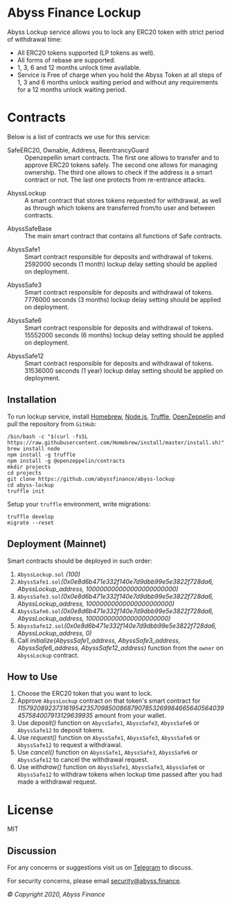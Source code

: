 Abyss Finance Lockup
=========

Abyss Lockup service allows you to lock any ERC20 token with strict period of withdrawal time:

  - All ERC20 tokens supported (LP tokens as well).
  - All forms of rebase are supported.
  - 1, 3, 6 and 12 months unlock time available.
  - Service is Free of charge when you hold the Abyss Token at all steps of 1, 3 and 6 months unlock waiting period and without any requirements for a 12 months unlock waiting period.

Contracts
=========

Below is a list of contracts we use for this service:

<dl>
  <dt>SafeERC20, Ownable, Address, ReentrancyGuard</dt>
  <dd>Openzepellin smart contracts. The first one allows to transfer and to approve ERC20 tokens safely. The second one allows for managing ownership. The third one allows to check if the address is a smart contract or not. The last one protects from re-entrance attacks.</dd>
</dl>

<dl>
  <dt>AbyssLockup</dt>
  <dd>A smart contract that stores tokens requested for withdrawal, as well as through which tokens are transferred from/to user and between contracts.</dd>
</dl>

<dl>
  <dt>AbyssSafeBase</dt>
  <dd>The main smart contract that contains all functions of Safe contracts.</dd>
</dl>

<dl>
  <dt>AbyssSafe1</dt>
  <dd>Smart contract responsible for deposits and withdrawal of tokens. 2592000 seconds (1 month) lockup delay setting should be applied on deployment.</dd>
</dl>

<dl>
  <dt>AbyssSafe3</dt>
  <dd>Smart contract responsible for deposits and withdrawal of tokens. 7776000 seconds (3 months) lockup delay setting should be applied on deployment.</dd>
</dl>

<dl>
  <dt>AbyssSafe6</dt>
  <dd>Smart contract responsible for deposits and withdrawal of tokens. 15552000 seconds (6 months) lockup delay setting should be applied on deployment.</dd>
</dl>

<dl>
  <dt>AbyssSafe12</dt>
  <dd>Smart contract responsible for deposits and withdrawal of tokens. 31536000 seconds (1 year) lockup delay setting should be applied on deployment.</dd>
</dl>

Installation
------------

To run lockup service, install [Homebrew](https://brew.sh), [Node.js](https://nodejs.org), [Truffle](https://www.trufflesuite.com), [OpenZeppelin](https://openzeppelin.com) and pull the repository from `GitHub`:

    /bin/bash -c "$(curl -fsSL https://raw.githubusercontent.com/Homebrew/install/master/install.sh)"
    brew install node
    npm install -g truffle
    npm install -g @openzeppelin/contracts
    mkdir projects
    cd projects
    git clone https://github.com/abyssfinance/abyss-lockup
    cd abyss-lockup
    truffle init


Setup your `truffle` environment, write migrations:

    truffle develop
    migrate --reset

Deployment (Mainnet)
------------

Smart contracts should be deployed in such order:

1. `AbyssLockup.sol` _(100)_
2. `AbyssSafe1.sol`_(0x0e8d6b471e332f140e7d9dbb99e5e3822f728da6, AbyssLockup_address, 100000000000000000000000)_
2. `AbyssSafe3.sol`_(0x0e8d6b471e332f140e7d9dbb99e5e3822f728da6, AbyssLockup_address, 10000000000000000000000)_
3. `AbyssSafe6.sol`_(0x0e8d6b471e332f140e7d9dbb99e5e3822f728da6, AbyssLockup_address, 1000000000000000000000)_
4. `AbyssSafe12.sol`_(0x0e8d6b471e332f140e7d9dbb99e5e3822f728da6, AbyssLockup_address, 0)_
5. Call _initialize(AbyssSafe1_address, AbyssSafe3_address, AbyssSafe6_address, AbyssSafe12_address)_ function from the `owner` on `AbyssLockup` contract.

How to Use
------------

1. Choose the ERC20 token that you want to lock.
2. Approve `AbyssLockup` contract on that token's smart contract for _115792089237316195423570985008687907853269984665640564039457584007913129639935_ amount from your wallet.
3. Use _deposit()_ function on `AbyssSafe1`, `AbyssSafe3`, `AbyssSafe6` or `AbyssSafe12` to deposit tokens.
4. Use _request()_ function on `AbyssSafe1`, `AbyssSafe3`, `AbyssSafe6` or `AbyssSafe12` to request a withdrawal.
5. Use _cancel()_ function on `AbyssSafe1`, `AbyssSafe3`, `AbyssSafe6` or `AbyssSafe12` to cancel the withdrawal request.
6. Use _withdraw()_ function on `AbyssSafe1`, `AbyssSafe3`, `AbyssSafe6` or `AbyssSafe12` to withdraw tokens when lockup time passed after you had made a withdrawal request.

License
=========

MIT

Discussion
----------

For any concerns or suggestions visit us on [Telegram](https://t.me/abyssfinance) to discuss.

For security concerns, please email [security@abyss.finance](mailto:security@abyss.finance).

_© Copyright 2020, Abyss Finance_
